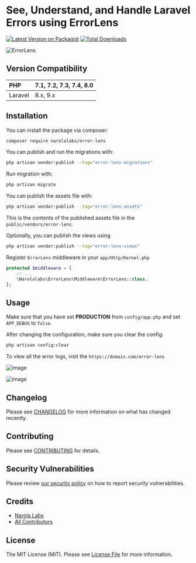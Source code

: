 # See, Understand, and Handle Laravel Errors using ErrorLens

[![Latest Version on Packagist](https://img.shields.io/packagist/v/narolalabs/error-lens.svg?style=flat-square)](https://packagist.org/packages/narolalabs/error-lens)
[![Total Downloads](https://img.shields.io/packagist/dt/narolalabs/error-lens.svg?style=flat-square)](https://packagist.org/packages/narolalabs/error-lens)

![ErrorLens](https://github.com/narolalabs/error-lens/assets/143481636/8ff8f140-6dc7-406e-b060-986914886cc1)


## Version Compatibility

 PHP      | 7.1, 7.2, 7.3, 7.4, 8.0  |
:---------|--------------------------|
Laravel   | 8.x, 9.x                 |

## Installation

You can install the package via composer:

```bash
composer require narolalabs/error-lens
```

You can publish and run the migrations with:

```bash
php artisan vendor:publish --tag="error-lens-migrations"
```

Run migration with:
```bash
php artisan migrate
```

You can publish the assets file with:

```bash
php artisan vendor:publish --tag="error-lens-assets"
```

This is the contents of the published assets file in the `public/vendors/error-lens`.

Optionally, you can publish the views using

```bash
php artisan vendor:publish --tag="error-lens-views"
```

Register `ErrorLens` middleware in your `app/Http/Kernel.php`

```php
protected $middleware = [
    // ...
    \Narolalabs\ErrorLens\Middleware\ErrorLens::class,
];
```

## Usage

Make sure that you have set **PRODUCTION** from `config/app.php` and set `APP_DEBUG` to `false`.

After changing the configuration, make sure you clear the config.

```bash
php artisan config:clear
```

To view all the error logs, visit the `https://domain.com/error-lens`

![image](https://github.com/narolalabs/error-lens/assets/143481636/30da69dc-c36e-4431-bf7e-008324945fe7)

![image](https://github.com/narolalabs/error-lens/assets/143481636/8fe72323-4171-46df-bdf2-51332d815ed9)


## Changelog

Please see [CHANGELOG](CHANGELOG.md) for more information on what has changed recently.

## Contributing

Please see [CONTRIBUTING](CONTRIBUTING.md) for details.

## Security Vulnerabilities

Please review [our security policy](../../security/policy) on how to report security vulnerabilities.

## Credits

- [Narola Labs](https://github.com/narolalabs)
- [All Contributors](../../contributors)

## License

The MIT License (MIT). Please see [License File](LICENSE.md) for more information.
